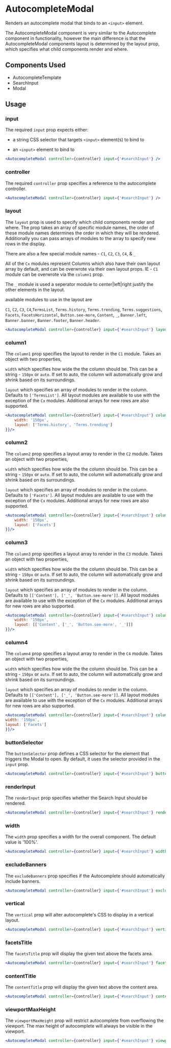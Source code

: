 # AutocompleteModal

Renders an autocomplete modal that binds to an `<input>` element.

The AutocompleteModal component is very similar to the Autocomplete component in functionality, however the main difference is that the AutocompleteModal components layout is determined by the layout prop, which specifies what child components render and where.

## Components Used
- AutocompleteTemplate
- SearchInput
- Modal

## Usage

### input
The required `input` prop expects either:

- a string CSS selector that targets `<input>` element(s) to bind to

- an `<input>` element to bind to

```jsx
<AutocompleteModal controller={controller} input={'#searchInput'} />
```

### controller
The required `controller` prop specifies a reference to the autocomplete controller.

```jsx
<AutocompleteModal controller={controller} input={'#searchInput'} />
```

### layout
The `layout` prop is used to specify which child components render and where. The prop takes an array of specific module names, the order of these module names determines the order in which they will be rendered. Additionally you can pass arrays of modules to the array to specify new rows in the display.

There are also a few special module names - `C1`, `C2`, `C3`, `C4`, & `_` 

All of the `Cx` modules represent Columns which also have their own layout array by default, and can be overwrote via their own layout props. IE - `C1` module can be overwrote via the `column1` prop. 

The `_` module is used a seperator module to center|left|right justify the other elements in the layout.

available modules to use in the layout are 

`C1`, `C2`, `C3`, `C4`,`TermsList`, `Terms.history`, `Terms.trending`, `Terms.suggestions`, `Facets`, `FacetsHorizontal`, `Button.see-more`, `Content`, `_`, `Banner.left`, `Banner.banner`, `Banner.footer`, `Banner.header`.

```jsx
<AutocompleteModal controller={controller} input={'#searchInput'} layout={[['C1','C2','C3']]}/>
```

### column1
The `column1` prop specifies the layout to render in the `C1` module. Takes an object with two properties, 

`width` which specifies how wide the the column should be. This can be a string - `150px` or `auto`. If set to auto, the column will automatically grow and shrink based on its surroundings. 

`layout` which specifies an array of modules to render in the column. Defaults to `['TermsList']`. All layout modules are available to use with the exception of the `Cx` modules. Additional arrays for new rows are also supported.

```jsx
<AutocompleteModal controller={controller} input={'#searchInput'} column1={{
    width: '150px',
    layout: ['Terms.history', 'Terms.trending']
}}/>
```

### column2
The `column2` prop specifies a layout array to render in the `C2` module. Takes an object with two properties, 

`width` which specifies how wide the the column should be. This can be a string - `150px` or `auto`. If set to auto, the column will automatically grow and shrink based on its surroundings. 

`layout` which specifies an array of modules to render in the column. Defaults to `['Facets']`. All layout modules are available to use with the exception of the `Cx` modules. Additional arrays for new rows are also supported.

```jsx
<AutocompleteModal controller={controller} input={'#searchInput'} column2={{
    width: '150px',
    layout: ['Facets']
}}/>
```

### column3
The `column3` prop specifies a layout array to render in the `C3` module. Takes an object with two properties, 

`width` which specifies how wide the the column should be. This can be a string - `150px` or `auto`. If set to auto, the column will automatically grow and shrink based on its surroundings. 

`layout` which specifies an array of modules to render in the column. Defaults to `[['Content'], ['_', 'Button.see-more']]`. All layout modules are available to use with the exception of the `Cx` modules. Additional arrays for new rows are also supported.

```jsx
<AutocompleteModal controller={controller} input={'#searchInput'} column3={{
    width: '150px',
    layout: [['Content', ['_', 'Button.see-more', '_']]]
}}/>
```

### column4
The `column4` prop specifies a layout array to render in the `C4` module. Takes an object with two properties, 

`width` which specifies how wide the the column should be. This can be a string - `150px` or `auto`. If set to auto, the column will automatically grow and shrink based on its surroundings. 

`layout` which specifies an array of modules to render in the column. Defaults to `[['Content'], ['_', 'Button.see-more']]`. All layout modules are available to use with the exception of the `Cx` modules. Additional arrays for new rows are also supported.

```jsx
<AutocompleteModal controller={controller} input={'#searchInput'} column4={{
width: '150px',
layout: ['Facets']
}}/>
```

### buttonSelector
The `buttonSelector` prop defines a CSS selector for the element that triggers the Modal to open. By default, it uses the selector provided in the `input` prop.

```jsx
<AutocompleteModal controller={controller} input={'#searchInput'} buttonSelector={".openSearchButton"} />
```

### renderInput
The `renderInput` prop specifies whether the Search Input should be rendered. 

```jsx
<AutocompleteModal controller={controller} input={'#searchInput'} renderInput={false} />
```

### width
The `width` prop specifies a width for the overall component. The default value is '100%'.

```jsx
<AutocompleteModal controller={controller} input={'#searchInput'} width="800px" />
```

### excludeBanners
The `excludeBanners` prop specifies if the Autocomplete should automatically include banners. 

```jsx
<AutocompleteModal controller={controller} input={'#searchInput'} excludeBanners={true} />
```

### vertical
The `vertical` prop will alter autocomplete's CSS to display in a vertical layout.

```jsx
<AutocompleteModal controller={controller} input={'#searchInput'} vertical={true} />
```

### facetsTitle
The `facetsTitle` prop will display the given text above the facets area.

```jsx
<AutocompleteModal controller={controller} input={'#searchInput'} facetsTitle={'Facets'} />
```

### contentTitle
The `contentTitle` prop will display the given text above the content area.

```jsx
<AutocompleteModal controller={controller} input={'#searchInput'} contentTitle={'Search Results'} />
```

### viewportMaxHeight
The `viewportMaxHeight` prop will restrict autocomplete from overflowing the viewport. The max height of autocomplete will always be visible in the viewport. 

```jsx
<AutocompleteModal controller={controller} input={'#searchInput'} viewportMaxHeight={true} />
```

